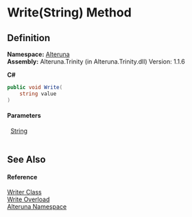 # Write(String) Method




## Definition
**Namespace:** <a href="N_Alteruna">Alteruna</a>  
**Assembly:** Alteruna.Trinity (in Alteruna.Trinity.dll) Version: 1.1.6

**C#**
``` C#
public void Write(
	string value
)
```



#### Parameters
<dl><dt>  <a href="https://learn.microsoft.com/dotnet/api/system.string" target="_blank" rel="noopener noreferrer">String</a></dt><dd> </dd></dl>

## See Also


#### Reference
<a href="T_Alteruna_Writer">Writer Class</a>  
<a href="Overload_Alteruna_Writer_Write">Write Overload</a>  
<a href="N_Alteruna">Alteruna Namespace</a>  
